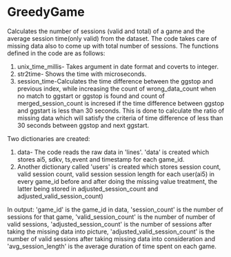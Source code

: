 # GreedyGame
Calculates the number of sessions (valid and total) of a game and the average session time(only valid) from the dataset. The code takes care of missing data also to come up with total number of sessions.
The functions defined in the code are as follows:
1) unix_time_millis- Takes argument in date format and coverts to integer.
2) str2time- Shows the time with microseconds.
3) session_time-Calculates the time difference between the ggstop and previous index, while increasing the count of wrong_data_count when  no match  to ggstart or ggstop is found and count of merged_session_count is incresed if the time difference between ggstop and ggstart is less than 30 seconds. This is done to calculate the ratio of missing data which will satisfy the criteria of time difference of less than 30 seconds between ggstop and next ggstart.

Two dictionaries are created:
1) data- The code reads the raw data in 'lines'.  'data' is created which stores ai5, sdkv, ts,event and timestamp for each game_id.
2) Another dictionary called 'users' is created which stores session count, valid session count, valid session session length for each user(ai5) in every game_id before and after doing the missing value treatment, the latter being stored in adjusted_session_count and adjusted_valid_session_count)

In output:
'game_id' is the game_id in data, 'session_count' is the number of sessions for that game, 'valid_session_count' is the number of number of valid sessions, 'adjusted_session_count' is the number of sessions after taking the missing data into picture, 'adjusted_valid_session_count' is the number of valid sessions after taking missing data into consideration and  'avg_session_length' is the average duration of time spent on each game.
